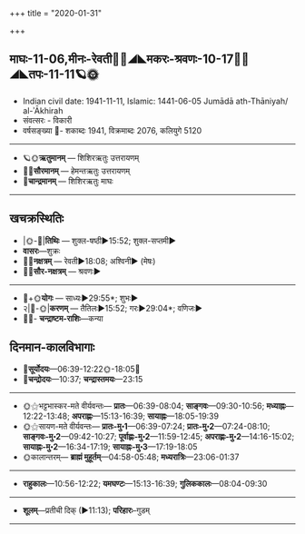 +++
title = "2020-01-31"

+++
## माघः-11-06,मीनः-रेवती🌛🌌◢◣मकरः-श्रवणः-10-17🌌🌞◢◣तपः-11-11🪐🌞
- Indian civil date: 1941-11-11, Islamic: 1441-06-05 Jumādā ath-Thāniyah/ al-ʾĀkhirah
- संवत्सरः - विकारी
- वर्षसङ्ख्या 🌛- शकाब्दः 1941, विक्रमाब्दः 2076, कलियुगे 5120
___________________
- 🪐🌞**ऋतुमानम्** — शिशिरऋतुः उत्तरायणम्
- 🌌🌞**सौरमानम्** — हेमन्तऋतुः उत्तरायणम्
- 🌛**चान्द्रमानम्** — शिशिरऋतुः माघः
___________________


## खचक्रस्थितिः
- |🌞-🌛|**तिथिः** — शुक्ल-षष्ठी►15:52; शुक्ल-सप्तमी►  
- **वासरः**—शुक्रः  
- 🌌🌛**नक्षत्रम्** — रेवती►18:08; अश्विनी► (मेषः)  
- 🌌🌞**सौर-नक्षत्रम्** — श्रवणः►  
___________________
- 🌛+🌞**योगः** — साध्यः►29:55*; शुभः►  
- २|🌛-🌞|**करणम्** — तैतिलः►15:52; गरः►29:04*; वणिजः►  
- 🌌🌛- **चन्द्राष्टम-राशिः**—कन्या  


## दिनमान-कालविभागाः
- 🌅**सूर्योदयः**—06:39-12:22🌞️-18:05🌇  
- 🌛**चन्द्रोदयः**—10:37; **चन्द्रास्तमयः**—23:15  
___________________
- 🌞⚝भट्टभास्कर-मते वीर्यवन्तः— **प्रातः**—06:39-08:04; **साङ्गवः**—09:30-10:56; **मध्याह्नः**—12:22-13:48; **अपराह्णः**—15:13-16:39; **सायाह्नः**—18:05-19:39  
- 🌞⚝सायण-मते वीर्यवन्तः— **प्रातः-मु॰1**—06:39-07:24; **प्रातः-मु॰2**—07:24-08:10; **साङ्गवः-मु॰2**—09:42-10:27; **पूर्वाह्णः-मु॰2**—11:59-12:45; **अपराह्णः-मु॰2**—14:16-15:02; **सायाह्नः-मु॰2**—16:34-17:19; **सायाह्नः-मु॰3**—17:19-18:05  
- 🌞कालान्तरम्— **ब्राह्मं मुहूर्तम्**—04:58-05:48; **मध्यरात्रिः**—23:06-01:37  
___________________
- **राहुकालः**—10:56-12:22; **यमघण्टः**—15:13-16:39; **गुलिककालः**—08:04-09:30  
___________________
- **शूलम्**—प्रतीची दिक् (►11:13); **परिहारः**–गुडम्  
___________________